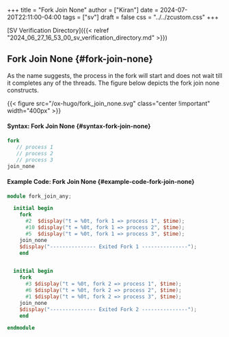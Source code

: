 +++
title = "Fork Join None"
author = ["Kiran"]
date = 2024-07-20T22:11:00-04:00
tags = ["sv"]
draft = false
css = "../../zcustom.css"
+++

[SV Verification Directory]({{< relref "2024_06_27_16_53_00_sv_verification_directory.md" >}})


## Fork Join None {#fork-join-none}

As the name suggests, the process in the fork will start and does not wait till it completes any of the threads. The figure below depicts the fork join none constructs.

{{< figure src="/ox-hugo/fork_join_none.svg" class="center !important" width="400px" >}}


#### Syntax: Fork Join None {#syntax-fork-join-none}

```verilog
fork
   // process 1
   // process 2
   // process 3
join_none
```


#### Example Code: Fork Join None {#example-code-fork-join-none}

```verilog
module fork_join_any;

  initial begin
    fork
      #2  $display("t = %0t, fork 1 => process 1", $time);
      #10 $display("t = %0t, fork 1 => process 2", $time);
      #5  $display("t = %0t, fork 1 => process 3", $time);
    join_none
    $display("--------------- Exited Fork 1 ---------------");
    end


  initial begin
    fork
      #3 $display("t = %0t, fork 2 => process 1", $time);
      #6 $display("t = %0t, fork 2 => process 2", $time);
      #1 $display("t = %0t, fork 2 => process 3", $time);
    join_none
    $display("--------------- Exited Fork 2 ---------------");
    end

endmodule
```
